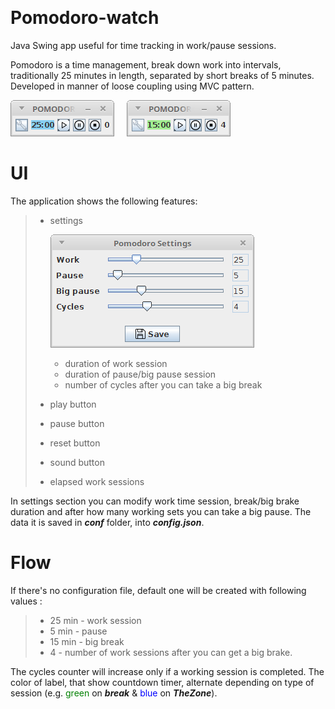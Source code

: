 [![<Rainy>](https://img.shields.io/circleci/build/gh/git-danutdruta/pomodoro-watch?style=plastic&token=f34f1aaa34bdd4be3a71c2c75cf4e9e924f76f6b)]()

# Pomodoro-watch
Java Swing app useful for time tracking in work/pause sessions. 

Pomodoro  is a time management, break down work into intervals, traditionally 25 minutes in length, separated by short breaks of 5 minutes.
 Developed in manner of loose coupling using MVC pattern.

![alt text](https://github.com/git-danutdruta/pomodoro-watch/blob/master/static/pomodoro_screenshot.png) &nbsp;&nbsp;&nbsp;
![alt text](https://github.com/git-danutdruta/pomodoro-watch/blob/master/static/pomodoro_pause_time.png)
# UI
The application shows the following features:
> - settings
>  
>   ![alt text](https://github.com/git-danutdruta/pomodoro-watch/blob/master/static/pomodoro_settings_dialog.png)
>   - duration of work session
>   - duration of pause/big pause session
>   - number of cycles after you can take a big break 
> - play button
> - pause button
> - reset button
> - sound button
> - elapsed work sessions

In settings section you can modify work time session, break/big brake duration and after how many working sets
you can take a big pause.
The data it is saved in ***conf*** folder, into ***config.json***.

# Flow
If there's no configuration file, default one will be created with following values : 
> - 25 min - work session
> - 5 min - pause
> - 15 min - big break
> - 4 - number of work sessions after you can get a big brake.

The cycles counter will increase only if a working session is completed.
The color of label, that show countdown timer, alternate depending on type of session (e.g. <span style="color:green">green</span> on ***break*** & <span style="color:blue">blue</span> on ___TheZone___).    
